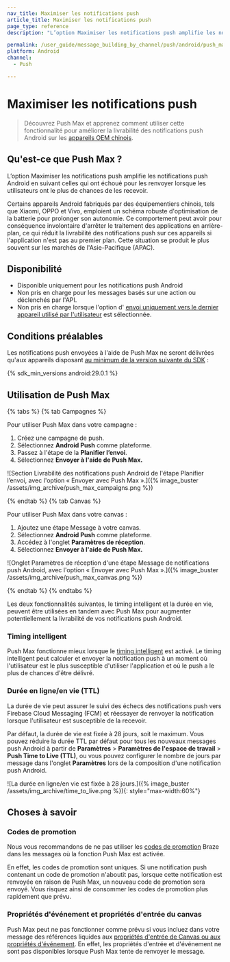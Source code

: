 ```yaml
---
nav_title: Maximiser les notifications push
article_title: Maximiser les notifications push
page_type: reference
description: "L’option Maximiser les notifications push amplifie les notifications push Android en suivant celles qui ont échoué pour les renvoyer lorsque les utilisateurs ont le plus de chances de les recevoir."

permalink: /user_guide/message_building_by_channel/push/android/push_max/
platform: Android
channel:
  - Push

---
```


# Maximiser les notifications push

> Découvrez Push Max et apprenez comment utiliser cette fonctionnalité pour améliorer la livrabilité des notifications push Android sur les [appareils OEM chinois]({{site.baseurl}}/user_guide/message_building_by_channel/push/best_practices/chinese_push_deliverability/).

## Qu'est-ce que Push Max ?

L’option Maximiser les notifications push amplifie les notifications push Android en suivant celles qui ont échoué pour les renvoyer lorsque les utilisateurs ont le plus de chances de les recevoir.

Certains appareils Android fabriqués par des équipementiers chinois, tels que Xiaomi, OPPO et Vivo, emploient un schéma robuste d'optimisation de la batterie pour prolonger son autonomie. Ce comportement peut avoir pour conséquence involontaire d'arrêter le traitement des applications en arrière-plan, ce qui réduit la livrabilité des notifications push sur ces appareils si l'application n'est pas au premier plan. Cette situation se produit le plus souvent sur les marchés de l'Asie-Pacifique (APAC).

## Disponibilité

- Disponible uniquement pour les notifications push Android
- Non pris en charge pour les messages basés sur une action ou déclenchés par l'API.
- Non pris en charge lorsque l'option d' [envoi uniquement vers le dernier appareil utilisé par l'utilisateur]({{site.baseurl}}/user_guide/message_building_by_channel/push/creating_a_push_message/#device-options) est sélectionnée.

## Conditions préalables

Les notifications push envoyées à l'aide de Push Max ne seront délivrées qu'aux appareils disposant [au minimum de la version suivante du SDK]({{site.baseurl}}/user_guide/engagement_tools/campaigns/ideas_and_strategies/new_features/#filtering-by-most-recent-app-versions) :

{% sdk_min_versions android:29.0.1 %}

## Utilisation de Push Max

{% tabs %}
{% tab Campagnes %}

Pour utiliser Push Max dans votre campagne :

1. Créez une campagne de push.
2. Sélectionnez **Android Push** comme plateforme.
3. Passez à l'étape de la **Planifier l’envoi**.
4. Sélectionnez **Envoyer à l'aide de Push Max.**

![Section Livrabilité des notifications push Android de l'étape Planifier l’envoi, avec l'option « Envoyer avec Push Max ».]({% image_buster /assets/img_archive/push_max_campaigns.png %})

{% endtab %}
{% tab Canvas %}

Pour utiliser Push Max dans votre canvas :

1. Ajoutez une étape Message à votre canvas.
2. Sélectionnez **Android Push** comme plateforme.
3. Accédez à l'onglet **Paramètres de réception**.
4. Sélectionnez **Envoyer à l'aide de Push Max.**

![Onglet Paramètres de réception d'une étape Message de notifications push Android, avec l'option « Envoyer avec Push Max ».]({% image_buster /assets/img_archive/push_max_canvas.png %})

{% endtab %}
{% endtabs %}

Les deux fonctionnalités suivantes, le timing intelligent et la durée en vie, peuvent être utilisées en tandem avec Push Max pour augmenter potentiellement la livrabilité de vos notifications push Android.

### Timing intelligent

Push Max fonctionne mieux lorsque le [timing intelligent]({{site.baseurl}}/user_guide/brazeai/intelligence/intelligent_timing/) est activé. Le timing intelligent peut calculer et envoyer la notification push à un moment où l'utilisateur est le plus susceptible d'utiliser l'application et où le push a le plus de chances d'être délivré.

### Durée en ligne/en vie (TTL)

La durée de vie peut assurer le suivi des échecs des notifications push vers Firebase Cloud Messaging (FCM) et réessayer de renvoyer la notification lorsque l'utilisateur est susceptible de la recevoir.

Par défaut, la durée de vie est fixée à 28 jours, soit le maximum. Vous pouvez réduire la durée TTL par défaut pour tous les nouveaux messages push Android à partir de **Paramètres** > **Paramètres de l'espace de travail** > **Push Time to Live (TTL)**, ou vous pouvez configurer le nombre de jours par message dans l'onglet **Paramètres** lors de la composition d'une notification push Android.

![La durée en ligne/en vie est fixée à 28 jours.]({% image_buster /assets/img_archive/time_to_live.png %}){: style="max-width:60%"}

## Choses à savoir

### Codes de promotion

Nous vous recommandons de ne pas utiliser les [codes de promotion]({{site.baseurl}}/user_guide/personalization_and_dynamic_content/promotion_codes/) Braze dans les messages où la fonction Push Max est activée.

En effet, les codes de promotion sont uniques. Si une notification push contenant un code de promotion n'aboutit pas, lorsque cette notification est renvoyée en raison de Push Max, un nouveau code de promotion sera envoyé. Vous risquez ainsi de consommer les codes de promotion plus rapidement que prévu.

### Propriétés d'événement et propriétés d'entrée du canvas

Push Max peut ne pas fonctionner comme prévu si vous incluez dans votre message des références liquides aux [propriétés d'entrée de Canvas ou aux propriétés d'événement]({{site.baseurl}}/user_guide/engagement_tools/canvas/create_a_canvas/canvas_entry_properties_event_properties). En effet, les propriétés d'entrée et d'événement ne sont pas disponibles lorsque Push Max tente de renvoyer le message.
